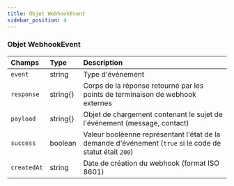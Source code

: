 ```yaml
---
title: Objet WebhookEvent
sidebar_position: 4
---
```


### Objet WebhookEvent

| Champs      | Type     | Description                                                                                  |
| :---------- | :------- | :------------------------------------------------------------------------------------------- |
| `event`     | string   | Type d'événement                                                                             |
| `response`  | string{} | Corps de la réponse retourné par les points de terminaison de webhook externes                |
| `payload`   | string{} | Objet de chargement contenant le sujet de l'événement (message, contact)                       |
| `success`   | boolean  | Valeur booléenne représentant l'état de la demande d'événement (`true` si le code de statut était `200`) |
| `createdAt` | string   | Date de création du webhook (format ISO 8601)                                                |